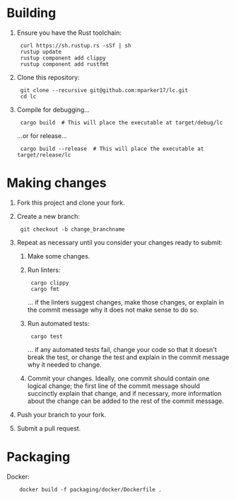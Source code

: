 # Building

1. Ensure you have the Rust toolchain:

        curl https://sh.rustup.rs -sSf | sh
        rustup update
        rustup component add clippy
        rustup component add rustfmt

2. Clone this repository:

        git clone --recursive git@github.com:mparker17/lc.git
        cd lc

3. Compile for debugging...

        cargo build  # This will place the executable at target/debug/lc

    ...or for release...

        cargo build --release  # This will place the executable at target/release/lc

# Making changes

1. Fork this project and clone your fork.
2. Create a new branch:

        git checkout -b change_branchname

3. Repeat as necessary until you consider your changes ready to submit:

    1. Make some changes.
    2. Run linters:

            cargo clippy
            cargo fmt

        ... if the linters suggest changes, make those changes, or explain in
        the commit message why it does not make sense to do so.
    3. Run automated tests:

            cargo test

        ... if any automated tests fail, change your code so that it doesn't
        break the test, or change the test and explain in the commit message why
        it needed to change.
    4. Commit your changes. Ideally, one commit should contain one logical
        change; the first line of the commit message should succinctly explain
        that change, and if necessary, more information about the change can be
        added to the rest of the commit message.
4. Push your branch to your fork.
5. Submit a pull request.

# Packaging

Docker:

        docker build -f packaging/docker/Dockerfile .
